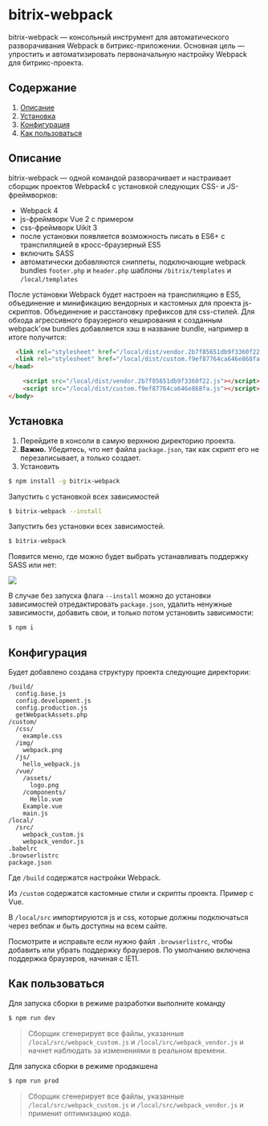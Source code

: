 # bitrix-webpack 
bitrix-webpack — консольный инструмент для автоматического разворачивания Webpack в битрикс-приложении. 
Основная цель — упростить и автоматизировать первоначальную настройку Webpack для битрикс-проекта.

## Содержание
1. [Описание](#introduction)
2. [Установка](#install)
3. [Конфигурация](#config)
4. [Как пользоваться](#build)

<h2 id="introduction">Описание</h2>

bitrix-webpack — одной командой разворачивает и настраивает сборщик проектов Webpack4 с установкой следующих CSS- и JS- фреймворков:

- Webpack 4
- js-фреймворк Vue 2 с примером
- css-фреймворк Uikit 3
- после установки появляется возможность писать в ES6+ с транспиляцией в кросс-браузерный ES5
- включить SASS
- автоматически добавляются сниппеты, подключающие webpack bundles `footer.php` и `header.php` шаблоны `/bitrix/templates` и `/local/templates`

После установки Webpack будет настроен на транспиляцию в ES5, объединение и минификацию вендорных и кастомных для проекта js-скриптов. Объединение и расстановку префиксов для css-стилей. Для обхода агрессивного браузерного кеширования к созданным webpack'ом bundles добавляется хэш в название bundle, например в итоге получится:

```html
  <link rel="stylesheet" href="/local/dist/vendor.2b7f85651db9f3360f22.css">
  <link rel="stylesheet" href="/local/dist/custom.f9ef87764ca646e868fa.css">
</head>
```

```html
    <script src="/local/dist/vendor.2b7f85651db9f3360f22.js"></script>
    <script src="/local/dist/custom.f9ef87764ca646e868fa.js"></script>
</body>
```

<h2 id="install">Установка</h2>

1. Перейдите в консоли в самую верхнюю директорию проекта. 
2. **Важно.** Убедитесь, что нет файла `package.json`, так как скрипт его не перезаписывает, а только создает.
3. Установить

```bash
$ npm install -g bitrix-webpack
```

Запустить с установкой всех зависимостей
```bash
$ bitrix-webpack --install
```

Запустить без установки всех зависимостей. 
```bash
$ bitrix-webpack
```

Появится меню, где можно будет выбрать устанавливать поддержку SASS или нет:

![](https://github.com/sedovdmitry/bitrix-webpack/blob/master/assets/console.png?raw=true)


В случае без запуска флага `--install` можно до установки зависимостей отредактировать `package.json`, удалить ненужные зависимости, добавить свои, и только потом установить зависимости:

```bash
$ npm i
```

<h2 id="config">Конфигурация</h2>

Будет добавлено создана структуру проекта следующие директории:

```
/build/
  config.base.js
  config.development.js
  config.production.js
  getWebpackAssets.php
/custom/
  /css/
    example.css
  /img/
    webpack.png
  /js/
    hello_webpack.js
  /vue/
    /assets/
      logo.png
    /components/
      Hello.vue
    Example.vue
    main.js
/local/
  /src/
    webpack_custom.js
    webpack_vendor.js
.babelrc
.browserlistrc
package.json

```

Где `/build` содержатся настройки Webpack.

Из `/custom` содержатся кастомные стили и скрипты проекта. Пример с Vue. 

В `/local/src` импортируются js и css, которые должны подключаться через вебпак и быть доступны на всем сайте. 

Посмотрите и исправьте если нужно файл `.browserlistrc`, чтобы добавить или убрать поддержку браузеров. По умолчанию включена поддержка браузеров, начиная с IE11.

<h2 id="build">Как пользоваться</h2>

Для запуска сборки в режиме разработки выполните команду 
```bash
$ npm run dev
```
> Сборщик сгенерирует все файлы, указанные `/local/src/webpack_custom.js` и `/local/src/webpack_vendor.js` и начнет наблюдать за изменениями в реальном времени. 

Для запуска сборки в режиме продакшена  
```bash
$ npm run prod
```
> Сборщик сгенерирует все файлы, указанные `/local/src/webpack_custom.js` и `/local/src/webpack_vendor.js` и применит оптимизацию кода. 
